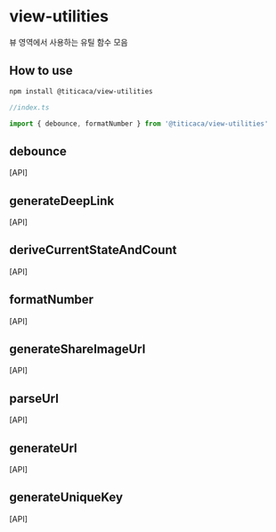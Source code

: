 # view-utilities

뷰 영역에서 사용하는 유틸 함수 모음

## How to use

```bash
npm install @titicaca/view-utilities
```

```js
//index.ts

import { debounce, formatNumber } from '@titicaca/view-utilities'
```

## debounce

[API]

## generateDeepLink

[API]

## deriveCurrentStateAndCount

[API]

## formatNumber

[API]

## generateShareImageUrl

[API]

## parseUrl

[API]

## generateUrl

[API]

## generateUniqueKey

[API]
